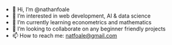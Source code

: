 - 👋 Hi, I’m @nathanfoale
- 👀 I’m interested in web development, AI & data science
- 🌱 I’m currently learning econometrics and mathematics
- 💞️ I’m looking to collaborate on any beginner friendly projects
- 📫 How to reach me: natfoale@gmail.com

<!---
nathanfoale/nathanfoale is a ✨ special ✨ repository because its `README.md` (this file) appears on your GitHub profile.
You can click the Preview link to take a look at your changes.
--->
